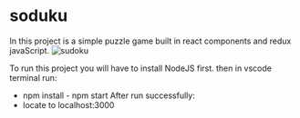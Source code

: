 # soduku
In this project is a simple puzzle game built in react components and redux javaScript. 
![sudoku](https://user-images.githubusercontent.com/62242523/106507861-95a8aa00-6506-11eb-8581-c0d20232c67d.JPG)  

To run this project you will have to install NodeJS first. 
then in vscode terminal run: 
- npm install - npm start  After run successfully: 
- locate to localhost:3000
